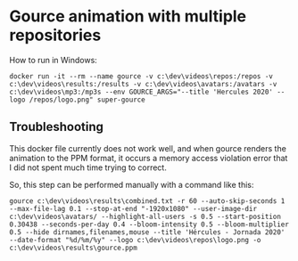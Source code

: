 # Gource animation with multiple repositories

How to run in Windows:

```
docker run -it --rm --name gource -v c:\dev\videos\repos:/repos -v c:\dev\videos\results:/results -v c:\dev\videos\avatars:/avatars -v c:\dev\videos\mp3:/mp3s --env GOURCE_ARGS="--title 'Hercules 2020' --logo /repos/logo.png" super-gource
```

## Troubleshooting

This docker file currently does not work well, and when gource renders the animation to the PPM format, it occurs a memory access violation error that I did not spent much time trying to correct.

So, this step can be performed manually with a command like this:

```
gource c:\dev\videos\results\combined.txt -r 60 --auto-skip-seconds 1 --max-file-lag 0.1 --stop-at-end "-1920x1080" --user-image-dir c:\dev\videos\avatars/ --highlight-all-users -s 0.5 --start-position 0.30438 --seconds-per-day 0.4 --bloom-intensity 0.5 --bloom-multiplier 0.5 --hide dirnames,filenames,mouse --title 'Hércules - Jornada 2020' --date-format "%d/%m/%y" --logo c:\dev\videos\repos\logo.png -o c:\dev\videos\results\gource.ppm
```
